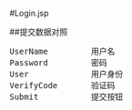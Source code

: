 #Login.jsp

##提交数据对照
<pre>
UserName         用户名 
Password         密码 
User             用户身份 
VerifyCode       验证码 
Submit           提交按钮
</pre>
